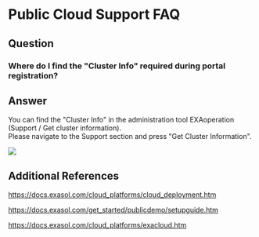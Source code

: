 # Public Cloud Support FAQ 
## Question

### Where do I find the "Cluster Info" required during portal registration?

## Answer

You can find the "Cluster Info" in the administration tool EXAoperation (Support / Get cluster information).  
Please navigate to the Support section and press "Get Cluster Information".

![](images/clusterinfo.png)

## Additional References

<https://docs.exasol.com/cloud_platforms/cloud_deployment.htm>

<https://docs.exasol.com/get_started/publicdemo/setupguide.htm>

<https://docs.exasol.com/cloud_platforms/exacloud.htm>

